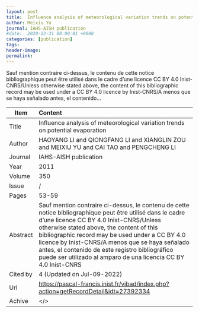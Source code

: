 ```yaml
---
layout: post
title:  Influence analysis of meteorological variation trends on potential evaporation
author: Meixiu Yu
journal: IAHS-AISH publication
#date:  2020-12-31 00:00:01 +0000
categories: [publication]
tags: 
header-image: 
permalink: 
---
```

Sauf mention contraire ci-dessus, le contenu de cette notice bibliographique peut être utilisé dans le cadre d’une licence CC BY 4.0 Inist-CNRS/Unless otherwise stated above, the content of this bibliographic record may be used under a CC BY 4.0 licence by Inist-CNRS/A menos que se haya señalado antes, el contenido...
<!--the above is the excerpt-->
<!--more-->
<!--the following is the text-->


| Item           | Content    |
| ---------------|:------------|
| Title          | Influence analysis of meteorological variation trends on potential evaporation     |
| Author         | HAOYANG LI and QIONGFANG LI and XIANGLIN ZOU and MEIXIU YU and CAI TAO and PENGCHENG LI    |
| Journal        | IAHS-AISH publication   |
| Year           | 2011  |
| Volume         | 350	   |
| Issue          | /	   |
| Pages          | 53-59	   |
| Abstract       | Sauf mention contraire ci-dessus, le contenu de cette notice bibliographique peut être utilisé dans le cadre d’une licence CC BY 4.0 Inist-CNRS/Unless otherwise stated above, the content of this bibliographic record may be used under a CC BY 4.0 licence by Inist-CNRS/A menos que se haya señalado antes, el contenido de este registro bibliográfico puede ser utilizado al amparo de una licencia CC BY 4.0 Inist-CNRS	 |
| Cited by		 | 4 (Updated on Jul-09-2022)   |
| Url  			 | <https://pascal-francis.inist.fr/vibad/index.php?action=getRecordDetail&idt=27392334>		 |
| Achive 	     | </>		 |

